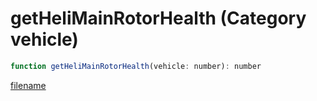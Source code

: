 # getHeliMainRotorHealth (Category vehicle)

```js
function getHeliMainRotorHealth(vehicle: number): number
```

[filename](getHeliMainRotorHealth_m.md ':include')